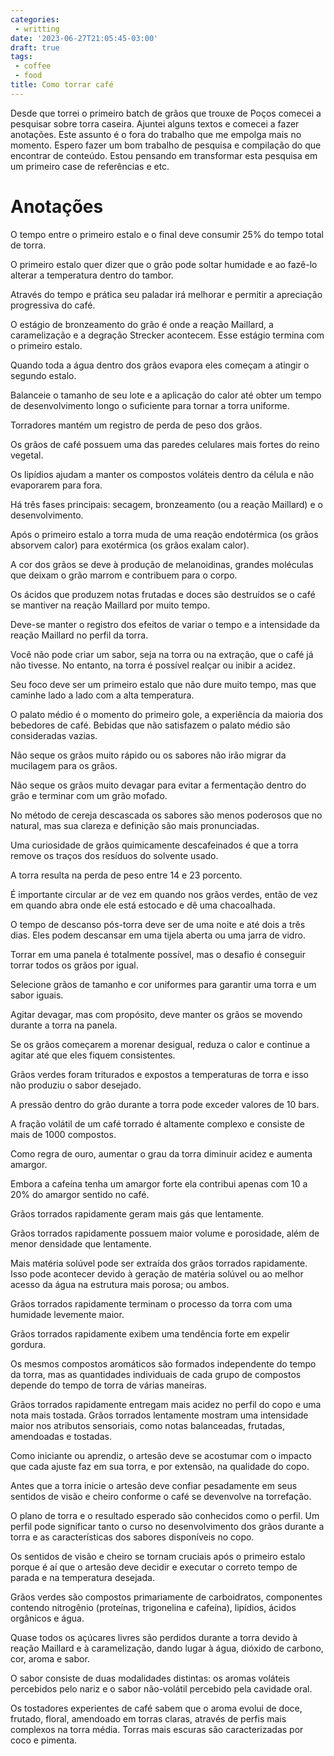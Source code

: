 ```yaml
---
categories:
 - writting
date: '2023-06-27T21:05:45-03:00'
draft: true
tags:
 - coffee
 - food
title: Como torrar café
---
```


Desde que torrei o primeiro batch de grãos que trouxe de Poços comecei a pesquisar sobre torra caseira. Ajuntei alguns textos e comecei a fazer anotações. Este assunto é o fora do trabalho que me empolga mais no momento. Espero fazer um bom trabalho de pesquisa e compilação do que encontrar de conteúdo. Estou pensando em transformar esta pesquisa em um primeiro case de referências e etc.

# Anotações

O tempo entre o primeiro estalo e o final deve consumir 25% do tempo total de torra.

O primeiro estalo quer dizer que o grão pode soltar humidade e ao fazê-lo alterar a temperatura dentro do tambor.

Através do tempo e prática seu paladar irá melhorar e permitir a apreciação progressiva do café.

O estágio de bronzeamento do grão é onde a reação Maillard, a caramelização e a degração Strecker acontecem. Esse estágio termina com o primeiro estalo.

Quando toda a água dentro dos grãos evapora eles começam a atingir o segundo estalo.

Balanceie o tamanho de seu lote e a aplicação do calor até obter um tempo de desenvolvimento longo o suficiente para tornar a torra uniforme.

Torradores mantém um registro de perda de peso dos grãos.

Os grãos de café possuem uma das paredes celulares mais fortes do reino vegetal.

Os lipídios ajudam a manter os compostos voláteis dentro da célula e não evaporarem para fora.

Há três fases principais: secagem, bronzeamento (ou a reação Maillard) e o desenvolvimento.

Após o primeiro estalo a torra muda de uma reação endotérmica (os grãos absorvem calor) para exotérmica (os grãos exalam calor).

A cor dos grãos se deve à produção de melanoidinas, grandes moléculas que deixam o grão marrom e contribuem para o corpo.

Os ácidos que produzem notas frutadas e doces são destruídos se o café se mantiver na reação Maillard por muito tempo.

Deve-se manter o registro dos efeitos de variar o tempo e a intensidade da reação Maillard no perfil da torra.

Você não pode criar um sabor, seja na torra ou na extração, que o café já não tivesse. No entanto, na torra é possível realçar ou inibir a acidez.

Seu foco deve ser um primeiro estalo que não dure muito tempo, mas que caminhe lado a lado com a alta temperatura.

O palato médio é o momento do primeiro gole, a experiência da maioria dos bebedores de café. Bebidas que não satisfazem o palato médio são consideradas vazias.

Não seque os grãos muito rápido ou os sabores não irão migrar da mucilagem para os grãos.

Não seque os grãos muito devagar para evitar a fermentação dentro do grão e terminar com um grão mofado.

No método de cereja descascada os sabores são menos poderosos que no natural, mas sua clareza e definição são mais pronunciadas.

Uma curiosidade de grãos quimicamente descafeinados é que a torra remove os traços dos resíduos do solvente usado.

A torra resulta na perda de peso entre 14 e 23 porcento.

É importante circular ar de vez em quando nos grãos verdes, então de vez em quando abra onde ele está estocado e dê uma chacoalhada.

O tempo de descanso pós-torra deve ser de uma noite e até dois a três dias. Eles podem descansar em uma tijela aberta ou uma jarra de vidro.

Torrar em uma panela é totalmente possível, mas o desafio é conseguir torrar todos os grãos por igual.

Selecione grãos de tamanho e cor uniformes para garantir uma torra e um sabor iguais.

Agitar devagar, mas com propósito, deve manter os grãos se movendo durante a torra na panela.

Se os grãos começarem a morenar desigual, reduza o calor e continue a agitar até que eles fiquem consistentes.

Grãos verdes foram triturados e expostos a temperaturas de torra e isso não produziu o sabor desejado.

A pressão dentro do grão durante a torra pode exceder valores de 10 bars.

A fração volátil de um café torrado é altamente complexo e consiste de mais de 1000 compostos.

Como regra de ouro, aumentar o grau da torra diminuir acidez e aumenta amargor.

Embora a cafeína tenha um amargor forte ela contribui apenas com 10 a 20% do amargor sentido no café.

Grãos torrados rapidamente geram mais gás que lentamente.

Grãos torrados rapidamente possuem maior volume e porosidade, além de menor densidade que lentamente.

Mais matéria solúvel pode ser extraída dos grãos torrados rapidamente. Isso pode acontecer devido à geração de matéria solúvel ou ao melhor acesso da água na estrutura mais porosa; ou ambos.

Grãos torrados rapidamente terminam o processo da torra com uma humidade levemente maior.

Grãos torrados rapidamente exibem uma tendência forte em expelir gordura.

Os mesmos compostos aromáticos são formados independente do tempo da torra, mas as quantidades individuais de cada grupo de compostos depende do tempo de torra de várias maneiras.

Grãos torrados rapidamente entregam mais acidez no perfil do copo e uma nota mais tostada. Grãos torrados lentamente mostram uma intensidade maior nos atributos sensoriais, como notas balanceadas, frutadas, amendoadas e tostadas.

Como iniciante ou aprendiz, o artesão deve se acostumar com o impacto que cada ajuste faz em sua torra, e por extensão, na qualidade do copo.

Antes que a torra inicie o artesão deve confiar pesadamente em seus sentidos de visão e cheiro conforme o café se devenvolve na torrefação.

O plano de torra e o resultado esperado são conhecidos como o perfil. Um perfil pode significar tanto o curso no desenvolvimento dos grãos durante a torra e as características dos sabores disponíveis no copo.

Os sentidos de visão e cheiro se tornam cruciais após o primeiro estalo porque é aí que o artesão deve decidir e executar o correto tempo de parada e na temperatura desejada.

Grãos verdes são compostos primariamente de carboidratos, componentes contendo nitrogênio (proteínas, trigonelina e cafeína), lipídios, ácidos orgânicos e água.

Quase todos os açúcares livres são perdidos durante a torra devido à reação Maillard e à caramelização, dando lugar à água, dióxido de carbono, cor, aroma e sabor.

O sabor consiste de duas modalidades distintas: os aromas voláteis percebidos pelo nariz e o sabor não-volátil percebido pela cavidade oral.

Os tostadores experientes de café sabem que o aroma evolui de doce, frutado, floral, amendoado em torras claras, através de perfis mais complexos na torra média. Torras mais escuras são caracterizadas por coco e pimenta.

